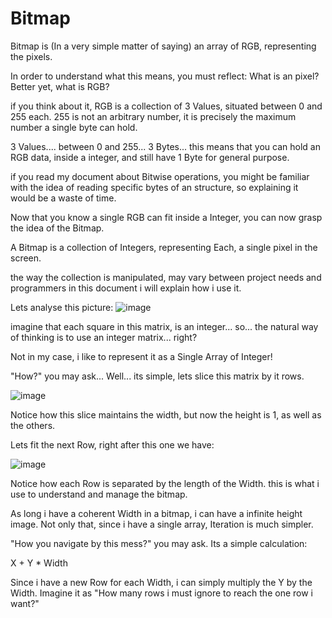 # Bitmap

Bitmap is (In a very simple matter of saying) an array of RGB, representing the pixels.

In order to understand what this means, you must reflect: What is an pixel?
Better yet, what is RGB?

if you think about it, RGB is a collection of 3 Values, situated between 0 and 255 each.
255 is not an arbitrary number, it is precisely the maximum number a single byte can hold.

3 Values.... between 0 and 255... 3 Bytes...
this means that you can hold an RGB data, inside a integer, and still have 1 Byte for general purpose.

if you read my document about Bitwise operations, you might be familiar with the idea of reading
specific bytes of an structure, so explaining it would be a waste of time.

Now that you know a single RGB can fit inside a Integer, you can now grasp the idea of the Bitmap.

A Bitmap is a collection of Integers, representing Each, a single pixel in the screen.

the way the collection is manipulated, may vary between project needs and programmers
in this document i will explain how i use it.

Lets analyse this picture:
![image](https://user-images.githubusercontent.com/64809360/229396397-2887dfe9-b68f-4a3a-856a-232886be09bf.png)

imagine that each square in this matrix, is an integer...
so... the natural way of thinking is to use an integer matrix... right?

Not in my case, i like to represent it as a Single Array of Integer!

"How?" you may ask... Well... its simple, lets slice this matrix by it rows.

![image](https://user-images.githubusercontent.com/64809360/229396425-a27df37d-3548-41e0-8227-80ef654af42b.png)

Notice how this slice maintains the width, but now the height is 1, as well as the others.

Lets fit the next Row, right after this one we have:

![image](https://user-images.githubusercontent.com/64809360/229396650-a0571664-f74d-46b2-8e23-7a3a9bb023ed.png)

Notice how each Row is separated by the length of the Width.
this is what i use to understand and manage the bitmap.

As long i have a coherent Width in a bitmap, i can have a infinite height image.
Not only that, since i have a single array, Iteration is much simpler.

"How you navigate by this mess?" you may ask.
Its a simple calculation:

X + Y * Width

Since i have a new Row for each Width, i can simply multiply the Y by the Width.
Imagine it as "How many rows i must ignore to reach the one row i want?"
